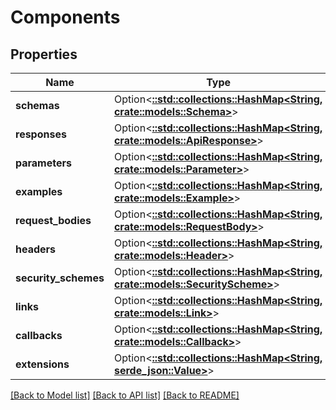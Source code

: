 # Components

## Properties

Name | Type | Description | Notes
------------ | ------------- | ------------- | -------------
**schemas** | Option<[**::std::collections::HashMap<String, crate::models::Schema>**](Schema.md)> |  | [optional]
**responses** | Option<[**::std::collections::HashMap<String, crate::models::ApiResponse>**](ApiResponse.md)> |  | [optional]
**parameters** | Option<[**::std::collections::HashMap<String, crate::models::Parameter>**](Parameter.md)> |  | [optional]
**examples** | Option<[**::std::collections::HashMap<String, crate::models::Example>**](Example.md)> |  | [optional]
**request_bodies** | Option<[**::std::collections::HashMap<String, crate::models::RequestBody>**](RequestBody.md)> |  | [optional]
**headers** | Option<[**::std::collections::HashMap<String, crate::models::Header>**](Header.md)> |  | [optional]
**security_schemes** | Option<[**::std::collections::HashMap<String, crate::models::SecurityScheme>**](SecurityScheme.md)> |  | [optional]
**links** | Option<[**::std::collections::HashMap<String, crate::models::Link>**](Link.md)> |  | [optional]
**callbacks** | Option<[**::std::collections::HashMap<String, crate::models::Callback>**](Callback.md)> |  | [optional]
**extensions** | Option<[**::std::collections::HashMap<String, serde_json::Value>**](serde_json::Value.md)> |  | [optional]

[[Back to Model list]](../README.md#documentation-for-models) [[Back to API list]](../README.md#documentation-for-api-endpoints) [[Back to README]](../README.md)


